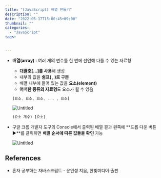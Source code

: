 ```yaml
---
title: "[JavaScript] 배열 만들기"
description: ""
date: "2022-05-17T15:00:45+09:00"
thumbnail: ""
categories:
  - "JavaScript"
tags:
 

---
```

<!--more-->

- **배열(array)** : 여러 개의 변수를 한 번에 선언해 다룰 수 있는 자료형
    - **대괄호[…]를 사용**해 생성
    - 내부의 값을 **쉼표( , )로 구분**
    - 배열 내부에 들어 있는 값을 **요소(element)**
    - **어떠한 종류의 자료형**도 요소가 될 수 있음
    
    ```jsx
    [요소, 요소, 요소, ... , 요소]
    ```
    
    ![Untitled](/images/lang_javascript/JavaScript_배열_만들기/Untitled.png)
    
    ```jsx
    (요소 개수) [요소]
    ```
    

- 구글 크롬 개발자 도구의 Console에서 출력된 배열 결과 왼쪽에 **드롭 다운 버튼 ▶**를 클릭하면 **배열 순서에 따른 값들을 확인** 가능
    
    ![Untitled](/images/lang_javascript/JavaScript_배열_만들기/Untitled%201.png)
    

## References

- 혼자 공부하는 자바스크립트 - 윤인성 지음, 한빛미디어 출판